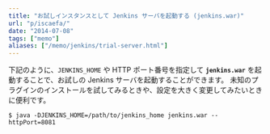 ```yaml
---
title: "お試しインスタンスとして Jenkins サーバを起動する (jenkins.war)"
url: "p/iscaefa/"
date: "2014-07-08"
tags: ["memo"]
aliases: ["/memo/jenkins/trial-server.html"]
---
```


下記のように、`JENKINS_HOME` や HTTP ポート番号を指定して **`jenkins.war`** を起動することで、お試しの Jenkins サーバを起動することができます。
未知のプラグインのインストールを試してみるときや、設定を大きく変更してみたいときに便利です。

```
$ java -DJENKINS_HOME=/path/to/jenkins_home jenkins.war --httpPort=8081
```

